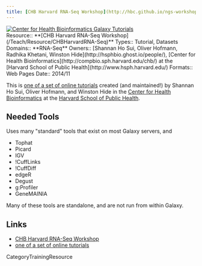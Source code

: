 ```yaml
---
title: [CHB Harvard RNA-Seq Workshop](http://hbc.github.io/ngs-workshops/courses/introduction-to-rna-seq/)
---
```

<div class='center'><a href='http://hbc.github.io/ngs-workshops/about/'><img src='/Images/Logos/CHBHarvard.png' alt='Center for Health Bioinformatics Galaxy Tutorials'  /></a></div>





<div class='deploymentbox'>
 Resource:: **[CHB Harvard RNA-Seq Workshop](/Teach/Resource/CHBHarvardRNA-Seq)**
 Types:: Tutorial, Datasets
 Domains:: **RNA-Seq** 
 Owners:: [Shannan Ho Sui, Oliver Hofmann, Radhika Khetani, Winston Hide](http://hsphbio.ghost.io/people/), [Center for Health Bioinformatics](http://compbio.sph.harvard.edu/chb/) at the [Harvard School of Public Health](http://www.hsph.harvard.edu/) 
 Formats:: Web Pages  
 Date:: 2014/11
</div>

This is [one of a set of online tutorials](http://hbc.github.io/ngs-workshops/about/) created (and maintained!) by Shannan Ho Sui, Oliver Hofmann, and Winston Hide in the [Center for Health Bioinformatics](http://compbio.sph.harvard.edu/chb/) at the [Harvard School of Public Health](http://www.hsph.harvard.edu/).

## Needed Tools

Uses many "standard" tools that exist on most Galaxy servers, and

* Tophat
* Picard
* IGV
* !CuffLinks
* !CuffDiff
* edgeR
* Degust
* g:Profiler
* GeneMAINIA

Many of these tools are standalone, and are not run from within Galaxy.

## Links

* [CHB Harvard RNA-Seq Workshop](http://hbc.github.io/ngs-workshops/courses/introduction-to-rna-seq/)
* [one of a set of online tutorials](http://hbc.github.io/ngs-workshops/about/)


CategoryTrainingResource
